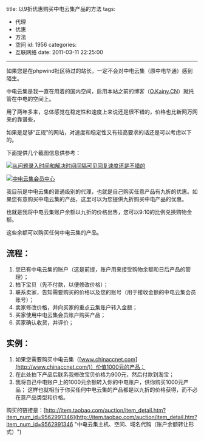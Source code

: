 title: 以9折优惠购买中电云集产品的方法
tags:
  - 代理
  - 优惠
  - 方法
  - 空间
id: 1956
categories:
  - 互联网络
date: 2011-03-11 22:25:00
---

如果您是在phpwind社区待过的站长，一定不会对中电云集（原中电华通）感到陌生。

中电云集是我一直在用着的国内空间，启用本站之前的博客（[O.Kainy.CN](http://o.kainy.cn/ "老博客")）就托管在中电的空间上。

用了两年多来，总体感觉在稳定性和速度上来说还是很不错的，价格也比新网万网来的靠谱些，

如果是足够“正规”的网站，对速度和稳定性又有较高要求的话还是可以考虑以下的。

下面提供几个截图信息供参考：<!--more-->

[![从问题录入时间和解决时间间隔可见回复速度还是不错的](http://a.kainy.cn/201103/%E5%94%AE%E5%90%8E%E6%9C%8D%E5%8A%A1.png "从问题录入时间和解决时间间隔可见回复速度还是不错的")](http://a.kainy.cn/201103/%E5%94%AE%E5%90%8E%E6%9C%8D%E5%8A%A1.png)

[![中电云集会员中心](http://a.kainy.cn/201103/%E4%BC%9A%E5%91%98%E4%B8%AD%E5%BF%83.png "中电云集会员中心")](http://a.kainy.cn/201103/%E4%BC%9A%E5%91%98%E4%B8%AD%E5%BF%83.png)

我目前是中电云集的普通级别的代理，也就是自己购买任意产品有九折的优惠。如果您有意购买中电云集的产品，这里可以为您提供九折购买中电产品的优惠。

也就是我将中电云集账户余额以九折的价格出售，您可以9:10的比例兑换购物金额。

这些余额可以购买任何中电云集的产品。

## 流程：

1.  您已有中电云集的账户（这是前提，账户用来接受购物余额和日后产品的管理）；
2.  拍下宝贝（先不付款，以便修改价格）；
3.  联系卖家，告知需要购买的价格以及您的账号（用于接收金额的中电云集会员账号）；
4.  卖家修改价格，并向买家的重点云集账户转入金额；
5.  买家使用中电云集会员账户购买产品；
6.  买家确认收货，并评价；

## 实例：

1.  如果您需要购买中电云集（[www.chinaccnet.com](http://www.chinaccnet.com/)）价值1000元的产品；
2.  在此处拍下产品后联系我修改宝贝价格为900元，然后付款到淘宝；
3.  我将自己中电账户上的1000元余额转入你的中电账户，供你购买1000元产品；
这样也就相当于你买任何中电云集的产品都是以九折的价格获得，而不必在意产品类型和价格。

购买的链接是：[http://item.taobao.com/auction/item_detail.htm?item_num_id=9562991346](http://item.taobao.com/auction/item_detail.htm?item_num_id=9562991346 "中电云集主机、空间、域名代购（账户余额转让形式）")